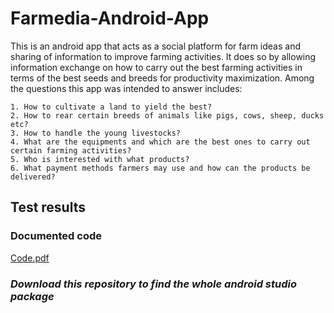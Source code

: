 # Farmedia-Android-App
This is an android app that acts as a social platform for farm ideas and sharing of information to improve farming activities. 
It does so by allowing information exchange on how to carry out the best farming activities in terms of the best seeds and breeds for productivity maximization. 
Among the questions this app was intended to answer includes: 

    1. How to cultivate a land to yield the best? 
    2. How to rear certain breeds of animals like pigs, cows, sheep, ducks etc?
    3. How to handle the young livestocks? 
    4. What are the equipments and which are the best ones to carry out certain farming activities?
    5. Who is interested with what products?
    6. What payment methods farmers may use and how can the products be delivered?
 ## Test results
 ### Documented code
 [Code.pdf](https://github.com/SimonDouglas-bit/Farmedia-Android-App/files/9638410/Code.pdf)
### *Download this repository to find the whole android studio package*
